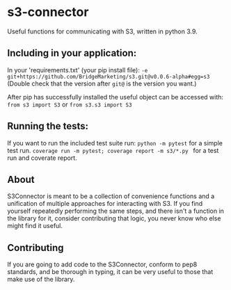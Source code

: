 # s3-connector
Useful functions for communicating with S3, written in python 3.9.

## Including in your application:
In your 'requirements.txt' (your pip install file):
`-e git+https://github.com/BridgeMarketing/s3.git@v0.0.6-alpha#egg=s3`
(Double check that the version after `git@` is the version you want.)

After pip has successfully installed the useful object can be accessed with:
`from s3 import S3` or `from s3.s3 import S3`

## Running the tests:
If you want to run the included test suite run:
`python -m pytest` for a simple test run.
`coverage run -m pytest; coverage report -m s3/*.py ` for a test run and coverate report.

## About
S3Connector is meant to be a collection of convenience functions and a unification of multiple approaches for interacting with S3. If you find yourself repeatedly performing the same steps, and there isn't a function in the library for it, consider contributing that logic, you never know who else might find it useful.

## Contributing
If you are going to add code to the S3Connector, conform to pep8 standards, and be thorough in typing, it can be very useful to those that make use of the library.
